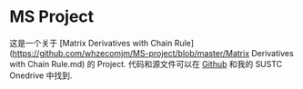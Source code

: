 # MS Project

这是一个关于 [Matrix Derivatives with Chain Rule](https://github.com/whzecomjm/MS-project/blob/master/Matrix Derivatives with Chain Rule.md) 的 Project. 代码和源文件可以在 [Github](https://github.com/whzecomjm/Projects) 和我的 SUSTC Onedrive 中找到.

